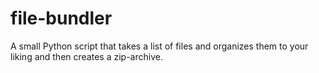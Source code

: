 # file-bundler
A small Python script that takes a list of files and organizes them to your liking and then creates a zip-archive.
